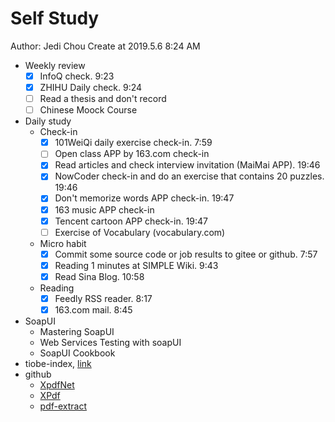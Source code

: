 # Self Study

Author: Jedi Chou
Create at 2019.5.6 8:24 AM

* Weekly review
  -[x] InfoQ check. 9:23
  -[x] ZHIHU Daily check. 9:24
  -[ ] Read a thesis and don't record
  -[ ] Chinese Moock Course

* Daily study
  * Check-in
    -[x] 101WeiQi daily exercise check-in. 7:59
    -[ ] Open class APP by 163.com check-in
    -[x] Read articles and check interview invitation (MaiMai APP). 19:46
    -[x] NowCoder check-in and do an exercise that contains 20 puzzles. 19:46
    -[x] Don't memorize words APP check-in. 19:47
    -[x] 163 music APP check-in
    -[x] Tencent cartoon APP check-in. 19:47
    -[ ] Exercise of Vocabulary (vocabulary.com)

  * Micro habit
    -[x] Commit some source code or job results to gitee or github. 7:57
    -[x] Reading 1 minutes at SIMPLE Wiki. 9:43
    -[x] Read Sina Blog. 10:58

  * Reading
    -[x] Feedly RSS reader. 8:17
    -[x] 163.com mail. 8:45

* SoapUI
  * Mastering SoapUI
  * Web Services Testing with soapUI
  * SoapUI Cookbook
* tiobe-index, [link](https://www.tiobe.com/tiobe-index/)
* github
  * [XpdfNet](https://github.com/gqy117/XpdfNet)
  * [XPdf](https://github.com/fzani/xpdf)
  * [pdf-extract](https://github.com/poulfoged/pdf-extract)
